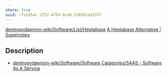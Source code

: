 ```yaml
---
share: true
uuid: c7ac95ac-1752-4754-bca8-258981a4233f
---
```

[dentropydaemon-wiki/Software/List/Heptabase](/undefined)
[A Heptabase Alternative | Supernotes](https://supernotes.app/alternative-to-heptabase/)

## Description

* [dentropydaemon-wiki/Software/Software Catagories/SAAS - Software As A Service](/undefined)

